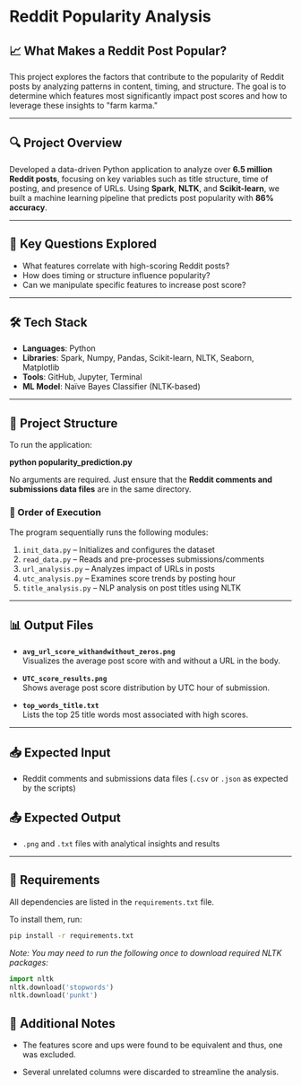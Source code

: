 # Reddit Popularity Analysis

## 📈 What Makes a Reddit Post Popular?

This project explores the factors that contribute to the popularity of Reddit posts by analyzing patterns in content, timing, and structure. The goal is to determine which features most significantly impact post scores and how to leverage these insights to "farm karma."

---

## 🔍 Project Overview


Developed a data-driven Python application to analyze over **6.5 million Reddit posts**, focusing on key variables such as title structure, time of posting, and presence of URLs. Using **Spark**, **NLTK**, and **Scikit-learn**, we built a machine learning pipeline that predicts post popularity with **86% accuracy**.

---

## 🧠 Key Questions Explored

- What features correlate with high-scoring Reddit posts?
- How does timing or structure influence popularity?
- Can we manipulate specific features to increase post score?

---

## 🛠️ Tech Stack

- **Languages**: Python  
- **Libraries**: Spark, Numpy, Pandas, Scikit-learn, NLTK, Seaborn, Matplotlib  
- **Tools**: GitHub, Jupyter, Terminal  
- **ML Model**: Naïve Bayes Classifier (NLTK-based)  

---

## 📂 Project Structure

To run the application:

**python popularity_prediction.py**

No arguments are required. Just ensure that the **Reddit comments and submissions data files** are in the same directory.

### 🔁 Order of Execution

The program sequentially runs the following modules:

1. `init_data.py` – Initializes and configures the dataset  
2. `read_data.py` – Reads and pre-processes submissions/comments  
3. `url_analysis.py` – Analyzes impact of URLs in posts  
4. `utc_analysis.py` – Examines score trends by posting hour  
5. `title_analysis.py` – NLP analysis on post titles using NLTK  

---

## 📊 Output Files

- **`avg_url_score_withandwithout_zeros.png`**  
  Visualizes the average post score with and without a URL in the body.

- **`UTC_score_results.png`**  
  Shows average post score distribution by UTC hour of submission.

- **`top_words_title.txt`**  
  Lists the top 25 title words most associated with high scores.

---

## 📥 Expected Input

- Reddit comments and submissions data files (`.csv` or `.json` as expected by the scripts)

## 📤 Expected Output

- `.png` and `.txt` files with analytical insights and results

---

## 🧾 Requirements

All dependencies are listed in the `requirements.txt` file.

To install them, run:

```bash
pip install -r requirements.txt
```    


_Note: You may need to run the following once to download required NLTK packages:_

```python
import nltk  
nltk.download('stopwords')  
nltk.download('punkt')  
```

## 🧾 Additional Notes

- The features score and ups were found to be equivalent and thus, one was excluded.

- Several unrelated columns were discarded to streamline the analysis.